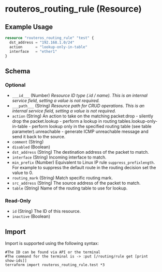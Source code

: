 # routeros_routing_rule (Resource)


## Example Usage
```terraform
resource "routeros_routing_rule" "test" {
  dst_address = "192.168.1.0/24"
  action      = "lookup-only-in-table"
  interface   = "ether1"
}
```

<!-- schema generated by tfplugindocs -->
## Schema

### Optional

- `___id___` (Number) <em>Resource ID type (.id / name). This is an internal service field, setting a value is not required.</em>
- `___path___` (String) <em>Resource path for CRUD operations. This is an internal service field, setting a value is not required.</em>
- `action` (String) An action to take on the matching packet:drop - silently drop the packet.lookup - perform a lookup in routing tables.lookup-only-in-table - perform lookup only in the specified routing table (see table parameter).unreachable - generate ICMP unreachable message and send it back to the source.
- `comment` (String)
- `disabled` (Boolean)
- `dst_address` (String) The destination address of the packet to match.
- `interface` (String) Incoming interface to match.
- `min_prefix` (Number) Equivalent to Linux IP rule `suppress_prefixlength`. For example to suppress the default route in the routing decision set the value to 0.
- `routing_mark` (String) Match specific routing mark.
- `src_address` (String) The source address of the packet to match.
- `table` (String) Name of the routing table to use for lookup.

### Read-Only

- `id` (String) The ID of this resource.
- `inactive` (Boolean)

## Import
Import is supported using the following syntax:
```shell
#The ID can be found via API or the terminal
#The command for the terminal is -> :put [/routing/rule get [print show-ids]]
terraform import routeros_routing_rule.test *3
```
